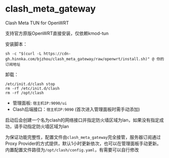 # clash_meta_gateway

Clash Meta TUN for OpenWRT

支持官方原版OpenWRT直接安装，仅依赖kmod-tun


安装脚本：
```
sh -c "$(curl -L https://cdn-gh.hinnka.com/bjzhou/clash_meta_gateway/raw/openwrt/install.sh)" @ 你的订阅地址
```

卸载：
```
/etc/init.d/clash stop
rm -rf /etc/init.d/clash
rm -rf /opt/clash
```


* 管理面板: `宿主机IP:9090/ui`
* Clash后端接口：`宿主机IP:9090` (首次进入管理面板时需手动添加)

启动后会创建一个名为clash的网络接口并指定防火墙区域为lan，如果没有指定成功，请手动指定防火墙区域为lan

为保证功能完整性，配置文件由`clash_meta_gateway`完全接管，服务器订阅通过Proxy Provider的方式提供，默认1小时更新依次，也可以在管理面板手动更新。
内置配置文件路径为`/opt/clash/config.yaml`，有需要可以自行修改

